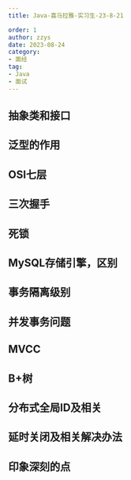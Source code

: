```yaml
---
title: Java-喜马拉雅-实习生-23-8-21

order: 1
author: zzys
date: 2023-08-24
category:
- 面经
tag:
- Java
- 面试
---
```


## 抽象类和接口

## 泛型的作用

## OSI七层

## 三次握手

## 死锁

## MySQL存储引擎，区别

## 事务隔离级别

## 并发事务问题

## MVCC

## B+树

## 分布式全局ID及相关

## 延时关闭及相关解决办法

## 印象深刻的点